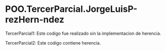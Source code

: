 # POO.TercerParcial.JorgeLuisP-rezHern-ndez

TercerParcial1:
Este codigo fue realizado sin la implementacion de herencia.

TercerParcial2:
Este codigo contiene herencia.
